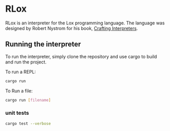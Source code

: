 # RLox

RLox is an interpreter for the Lox programming language. The language was designed by Robert Nystrom for his book, [Crafting Interpreters](http://craftinginterpreters.com/).

## Running the interpreter

To run the interpreter, simply clone the repository and use cargo to build and run the project.

To run a REPL:

```bash
cargo run
```

To Run a file:

```bash
cargo run [filename]
```

### unit tests

```bash
cargo test --verbose
```

